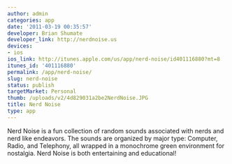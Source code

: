 ```yaml
---
author: admin
categories: app
date: '2011-03-19 00:35:57'
developer: Brian Shumate
developer_link: http://nerdnoise.us
devices: 
- ios
ios_link: http://itunes.apple.com/us/app/nerd-noise/id401116880?mt=8
itunes_id: '401116880'
permalink: /app/nerd-noise/
slug: nerd-noise
status: publish
targetMarket: Personal
thumb: /uploads/v2/4d829031a2be2NerdNoise.JPG
title: Nerd Noise
type: app
---
```


Nerd Noise is a fun collection of random sounds associated with nerds and nerd like endeavors. The sounds are organized by major type: Computer, Radio, and Telephony, all wrapped in a monochrome green environment for nostalgia. Nerd Noise is both entertaining and educational!
